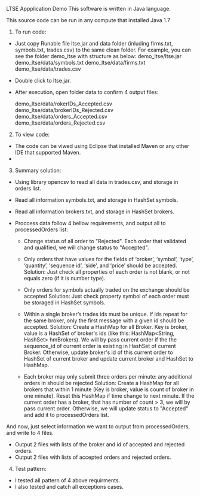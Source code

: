 LTSE Appplication Demo
This software is written in Java language.

This source code can be run in any compute that installed Java 1.7

1. To run code:
- Just copy Runable file ltse.jar and data folder (inluding firms.txt, symbols.txt, trades.csv) to the same clean folder.
For example, you can see the folder demo_ltse with structure as below:
	demo_ltse/ltse.jar
	demo_ltse/data/symbols.txt
	demo_ltse/data/firms.txt
	demo_ltse/data/trades.csv

- Double click to ltse.jar.
- After execution, open folder data to confirm 4 output files:

	demo_ltse/data/rokerIDs_Accepted.csv
	demo_ltse/data/brokerIDs_Rejected.csv
	demo_ltse/data/orders_Accepted.csv
	demo_ltse/data/orders_Rejected.csv


2. To view code:
- The code can be viwed using Eclipse that installed Maven or any other IDE that supported Maven.
- 

3. Summary solution:
- Using library opencsv to read all data in trades.csv, and storage in orders list.
- Read all information symbols.txt, and storage in HashSet symbols.
- Read all information brokers.txt, and storage in HashSet brokers.

- Proccess data follow  4 bellow requirements, and output all to processedOrders list:
	+ Change status of all order to "Rejected". Each order that validated and qualified, we will change status to "Accepted".
	+ Only orders that have values for the fields of ‘broker’, ‘symbol’, ‘type’, ‘quantity’, ‘sequence id’, ‘side’, and ‘price’ should be accepted.
	Solution: Just check all properties of each order is not blank, or not equals zero (if it is number type).
	+ Only orders for symbols actually traded on the exchange should be accepted
	Solution: Just check property symbol of each order must be storaged in HashSet symbols.
	+ Within a single broker’s trades ids must be unique. If ids repeat for the same broker, only the first message with a given id should be accepted.
	Solution: Create a HashMap for all Broker. Key is broker, value is a HashSet of broker's ids (like this: HashMap<String, HashSet<Integer>> hmBrokers).
	We will by pass current order if the the sequence_id of current order is existing in HashSet of current Broker.
	Otherwise, update broker's id of this current order to HashSet of current broker and update current broker and  HashSet to HashMap. 

	+ Each broker may only submit three orders per minute: any additional orders in  should be rejected
	Solution: Create a HashMap for all brokers that within 1 minute (Key is broker, value is count of broker in one minute).
	Reset this HashMap if time change to next minute.
	If the current order has a broker, that has number of count > 3, we will by pass current order. 
	Otherwise, we will update status to "Accepted" and add it to processedOrders list.

And now, just select information we want to output from processedOrders, and write to 4 files.

- Output 2 files with lists of the broker and id of accepted and rejected orders. 
- Output 2 files with lists of accepted orders and rejected orders. 

4. Test pattern:
- I tested all pattern of 4 above requirments.
- I also tested and catch all exceptions cases.

	


